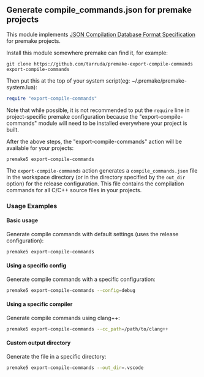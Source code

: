 ## Generate compile_commands.json for premake projects

This module implements [JSON Compilation Database Format
Specification](http://clang.llvm.org/docs/JSONCompilationDatabase.html) for
premake projects.

Install this module somewhere premake can find it, for example:

```
git clone https://github.com/tarruda/premake-export-compile-commands export-compile-commands
```

Then put this at the top of your system script(eg: ~/.premake/premake-system.lua):

```lua
require "export-compile-commands"
```

Note that while possible, it is not recommended to put the `require` line in
project-specific premake configuration because the "export-compile-commands"
module will need to be installed everywhere your project is built.

After the above steps, the "export-compile-commands" action will be available
for your projects:

```
premake5 export-compile-commands
```

The `export-compile-commands` action generates a `compile_commands.json` file
in the workspace directory (or in the directory specified by the `out_dir` option)
for the release configuration. This file contains the compilation commands for
all C/C++ source files in your projects.

### Usage Examples

#### Basic usage
Generate compile commands with default settings (uses the release configuration):
```bash
premake5 export-compile-commands
```

#### Using a specific config
Generate compile commands with a specific configuration:
```bash
premake5 export-compile-commands --config=debug
```

#### Using a specific compiler
Generate compile commands using clang++:
```bash
premake5 export-compile-commands --cc_path=/path/to/clang++
```

#### Custom output directory
Generate the file in a specific directory:
```bash
premake5 export-compile-commands --out_dir=.vscode
```
